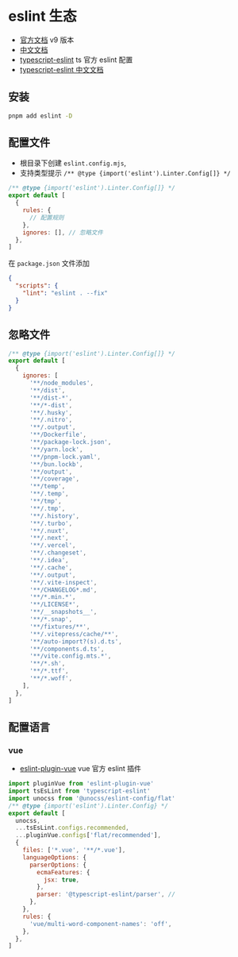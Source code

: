 # eslint 生态

- [官方文档](https://eslint.org/docs/latest/) v9 版本
- [中文文档](https://eslint.nodejs.cn/)
- [typescript-eslint](https://typescript-eslint.io/) ts 官方 eslint 配置
- [typescript-eslint 中文文档](https://typescript-eslint.nodejs.cn/) 

## 安装

```bash
pnpm add eslint -D
```

## 配置文件

- 根目录下创建 `eslint.config.mjs`,
- 支持类型提示 `/** @type {import('eslint').Linter.Config[]} */`

```js
/** @type {import('eslint').Linter.Config[]} */
export default [
  {
    rules: {
      // 配置规则
    },
    ignores: [], // 忽略文件
  },
]
```

在 `package.json` 文件添加

```json
{
  "scripts": {
    "lint": "eslint . --fix"
  }
}
```

## 忽略文件

```js
/** @type {import('eslint').Linter.Config[]} */
export default [
  {
    ignores: [
      '**/node_modules',
      '**/dist',
      '**/dist-*',
      '**/*-dist',
      '**/.husky',
      '**/.nitro',
      '**/.output',
      '**/Dockerfile',
      '**/package-lock.json',
      '**/yarn.lock',
      '**/pnpm-lock.yaml',
      '**/bun.lockb',
      '**/output',
      '**/coverage',
      '**/temp',
      '**/.temp',
      '**/tmp',
      '**/.tmp',
      '**/.history',
      '**/.turbo',
      '**/.nuxt',
      '**/.next',
      '**/.vercel',
      '**/.changeset',
      '**/.idea',
      '**/.cache',
      '**/.output',
      '**/.vite-inspect',
      '**/CHANGELOG*.md',
      '**/*.min.*',
      '**/LICENSE*',
      '**/__snapshots__',
      '**/*.snap',
      '**/fixtures/**',
      '**/.vitepress/cache/**',
      '**/auto-import?(s).d.ts',
      '**/components.d.ts',
      '**/vite.config.mts.*',
      '**/*.sh',
      '**/*.ttf',
      '**/*.woff',
    ],
  },
]
```

## 配置语言

### vue

- [eslint-plugin-vue](https://eslint.vuejs.org/user-guide/) vue 官方 eslint 插件

```js
import pluginVue from 'eslint-plugin-vue'
import tsEsLint from 'typescript-eslint'
import unocss from '@unocss/eslint-config/flat'
/** @type {import('eslint').Linter.Config} */
export default [
  unocss,
  ...tsEsLint.configs.recommended,
  ...pluginVue.configs['flat/recommended'],
  {
    files: ['*.vue', '**/*.vue'],
    languageOptions: {
      parserOptions: {
        ecmaFeatures: {
          jsx: true,
        },
        parser: '@typescript-eslint/parser', // 
      },
    },
    rules: {
      'vue/multi-word-component-names': 'off',
    },
  },
]
```
